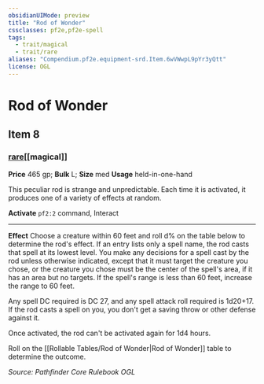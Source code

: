 ```yaml
---
obsidianUIMode: preview
title: "Rod of Wonder"
cssclasses: pf2e,pf2e-spell
tags:
  - trait/magical
  - trait/rare
aliases: "Compendium.pf2e.equipment-srd.Item.6wVWwpL9pYr3yQtt"
license: OGL
---
```

# Rod of Wonder
## Item 8
### [rare](rare "Rare Rarity Trait")[[magical]]


**Price** 465 gp; 
**Bulk** L; **Size** med
**Usage** held-in-one-hand

This peculiar rod is strange and unpredictable. Each time it is activated, it produces one of a variety of effects at random.

**Activate** `pf2:2` command, Interact

* * *

**Effect** Choose a creature within 60 feet and roll d% on the table below to determine the rod's effect. If an entry lists only a spell name, the rod casts that spell at its lowest level. You make any decisions for a spell cast by the rod unless otherwise indicated, except that it must target the creature you chose, or the creature you chose must be the center of the spell's area, if it has an area but no targets. If the spell's range is less than 60 feet, increase the range to 60 feet.

Any spell DC required is DC 27, and any spell attack roll required is 1d20+17. If the rod casts a spell on you, you don't get a saving throw or other defense against it.

Once activated, the rod can't be activated again for 1d4 hours.

Roll on the [[Rollable Tables/Rod of Wonder|Rod of Wonder]] table to determine the outcome.

*Source: Pathfinder Core Rulebook*
*OGL*